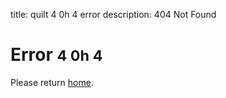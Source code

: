 title: quilt 4 0h 4 error
description: 404 Not Found

<div class="jumbotron">
    <div class="container">
        <div class="row">
            <div class="col-xs-12 text-center">
                <h1>Error <small>4 0h 4</small></h1>            
            </div>
        </div>    
        <div class="row">
            <div class="col-xs-12 text-center">        
                <p class="lead">
                    Please return <a href="{{relativepath}}index.html">home</a>.
                </p>
            </div>
        </div>
    </div>
</div>